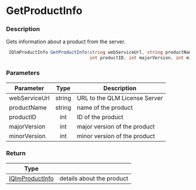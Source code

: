# GetProductInfo

### Description

Gets information about a product from the server.

```csharp
 IQlmProductInfo GetProductInfo(string webServiceUrl, string productName, 
                                int productID, int majorVersion, int minorVersion)
```

### Parameters

| Parameter     |  Type  | Description                   |
| ------------- | :----: | ----------------------------- |
| webServiceUrl | string | URL to the QLM License Server |
| productName   | string | name of the product           |
| productID     |   int  | ID of the product             |
| majorVersion  |   int  | major version of the product  |
| minorVersion  |   int  | minor version of the product  |

### Return

| Type                                                                  |                           |
| --------------------------------------------------------------------- | ------------------------- |
| [IQlmProductInfo](https://soraco.readme.io/reference/iqlmproductinfo) | details about the product |
